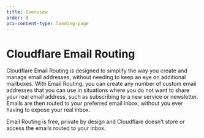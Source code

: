 ```yaml
---
title: Overview
order: 0
pcx-content-type: landing-page
---
```


# Cloudflare Email Routing

Cloudflare Email Routing is designed to simplify the way you create and manage email addresses, without needing to keep an eye on additional mailboxes. With Email Routing, you can create any number of custom email addresses that you can use in situations where you do not want to share your real email address, such as subscribing to a new service or newsletter. Emails are then routed to your preferred email inbox, without you ever having to expose your real inbox.

Email Routing is free, private by design and Cloudflare doesn’t store or access the emails routed to your inbox.